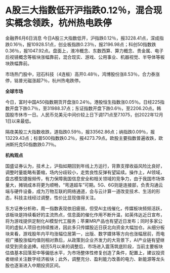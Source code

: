 

# A股三大指数低开沪指跌0.12％，混合现实概念领跌，杭州热电跌停

金融界6月6日消息
今日A股三大指数低开，沪指跌0.12％，报3228.41点，深成指跌0.16％，报10928.51点，创业板指跌0.23％，报2196.98点；科创50指数跌0.36％，报1047.92点。盘面上，液冷概念、东数西算、算力概念、贵金属、电子后视镜概念等板块涨幅靠前，混合现实、游戏、公用事业、机器视觉、半导体等板块跌幅靠前。

市场热门股中，冠石科技（4连板）高开0.48％，鸿博股份涨8.53％，合力泰涨停，铭普光磁涨超7％，杭州热电跌停。

**全球市场**

今日，富时中国A50指数期货开盘涨0.24％。港股恒生指数涨0.05％。日经225指数开盘下跌0.7％，至31988.37点；东证指数开盘下跌0.6％，至2206.20点。韩国股市休市一日。人民币兑美元中间价较上日下调171点至7.1075，创2022年12月1日以来最低。

隔夜美股三大指数收跌，道指跌0.59％，报33562.86点；纳指跌0.09％，报13229.43点；标普500指数跌0.2％，报4273.79点。欧股主要指数普遍收跌，欧洲斯托克50指数跌0.71％。

**机构观点**

国盛证券认为，技术上，沪指如期回到年线上方运行，背靠支撑收益风险比良好，调整时量能略有萎缩，场内分歧较小，走势良性反弹有望延续。操作上，AI领域，盘古模型捷报频传，有力保障我国信息安全和相关领域的竞争力，由于我国市场体量大，摊销成本将更为顺畅，“弯道超车”可期。5G、6G则是连接部，负责沟通云端与硬件设备，成为万物互联的网络通道，会与云计算一道改变技术、生活的形态，科技主线经过调整，性价比显现值得关注。

东方证券分析称，周一指数表现依旧疲弱，但受AI主线催化，传媒板块频频活跃，该板块是持续看好的主流热点，信息面的催化作用不断升温，如英伟达近日宣布，将为游戏提供定制化AI模型代工服务；苹果MR产品也有望近日发布；同时多家公司的虚拟人项目也持续推进，因此多只传媒股近日获北向资金大幅加仓。从细分板块来看，游戏股年内平均涨幅位居第一，出版、数字媒体等方向也涨幅居前，而电视广播股涨幅均值则相对靠后，从政策到企业齐发力的大背景下，AI产业链有望继续受到资金追捧。经历5月以来的调整后，市场进入震荡筑底阶段，当前主要板块估值基本回落至中等偏低水平，为市场整体性修复创造了条件，配置上，建议投资者继续关注数字经济板块；此外，调整充分、盈利能力改善的电力、新能源等龙头股也逐渐进入中期投资区间。

